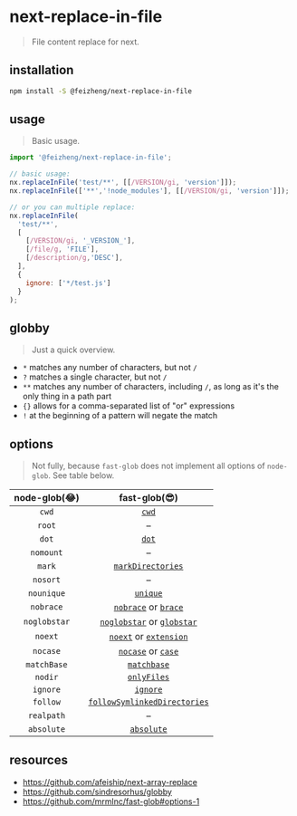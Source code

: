 # next-replace-in-file
> File content replace for next.

## installation
```bash
npm install -S @feizheng/next-replace-in-file
```

## usage
> Basic usage.
  ```js
  import '@feizheng/next-replace-in-file';

  // basic usage:
  nx.replaceInFile('test/**', [[/VERSION/gi, 'version']]);
  nx.replaceInFile(['**','!node_modules'], [[/VERSION/gi, 'version']]);

  // or you can multiple replace:
  nx.replaceInFile(
    'test/**',
    [
      [/VERSION/gi, '_VERSION_'],
      [/file/g, 'FILE'],
      [/description/g,'DESC'],
    ],
    {
      ignore: ['*/test.js']
    }
  );
  ```

## globby
> Just a quick overview.

  - `*` matches any number of characters, but not `/`
  - `?` matches a single character, but not `/`
  - `**` matches any number of characters, including `/`, as long as it's the only thing in a path part
  - `{}` allows for a comma-separated list of "or" expressions
  - `!` at the beginning of a pattern will negate the match

## options
> Not fully, because `fast-glob` does not implement all options of `node-glob`. See table below.

  | node-glob(😂) |                        fast-glob(😎)                        |
  | :-----------: | :---------------------------------------------------------: |
  |     `cwd`     |                        [`cwd`](#cwd)                        |
  |    `root`     |                              –                              |
  |     `dot`     |                        [`dot`](#dot)                        |
  |   `nomount`   |                              –                              |
  |    `mark`     |            [`markDirectories`](#markdirectories)            |
  |   `nosort`    |                              –                              |
  |  `nounique`   |                     [`unique`](#unique)                     |
  |   `nobrace`   |         [`nobrace`](#nobrace) or [`brace`](#brace)          |
  | `noglobstar`  |   [`noglobstar`](#noglobstar) or [`globstar`](#globstar)    |
  |    `noext`    |       [`noext`](#noext) or [`extension`](#extension)        |
  |   `nocase`    |           [`nocase`](#nocase) or [`case`](#case)            |
  |  `matchBase`  |                  [`matchbase`](#matchbase)                  |
  |    `nodir`    |                  [`onlyFiles`](#onlyfiles)                  |
  |   `ignore`    |                     [`ignore`](#ignore)                     |
  |   `follow`    | [`followSymlinkedDirectories`](#followsymlinkeddirectories) |
  |  `realpath`   |                              –                              |
  |  `absolute`   |                   [`absolute`](#absolute)                   |


## resources
  - https://github.com/afeiship/next-array-replace
  - https://github.com/sindresorhus/globby
  - https://github.com/mrmlnc/fast-glob#options-1
